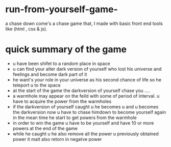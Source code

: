 # run-from-yourself-game-
a chase down come's a chase game that, I made with basic front end tools like (html , css  &amp; js).

<h1> quick summary of the game </h1>
<ul>
 <li> u have been shifet to a random place in space </li>
 <li> u can find your alter dark version of yourself who lost his universe and feelings and become dark part of it</li>
 <li>  he want's your role in your universe as his second chance of life so he teleport u to the space </li>
 <li> at the start of the game the darkversion of yourself chase you .... </li>
 <li> a warmhole may appear on the feild with some of period of interval.  u have to acquire the power from the warmholes </li>
 <li> if the darkversion of yourself caught u he becomes u and u becomes the darkversion now u have to chase himdown to become yourself again 
  in the mean time he start to get powers from the warmhole </li>
 <li> in order to win the game u have to be yourself and have 10 or more powers at the end of the game </li>
 <li> while he caught u he also remove all the power u previously obtained power it mait also retorn in negatve power </li>
